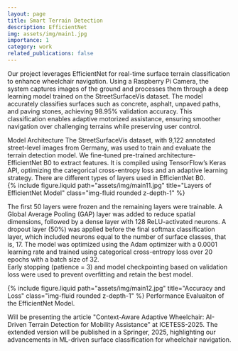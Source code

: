 ```yaml
---
layout: page
title: Smart Terrain Detection 
description: EfficientNet 
img: assets/img/main1.jpg
importance: 1
category: work
related_publications: false
---
```


Our project leverages EfficientNet for real-time surface terrain classification to enhance wheelchair navigation. Using a Raspberry Pi Camera, the system captures images of the ground and processes them through a deep learning model trained on the StreetSurfaceVis dataset. The model accurately classifies surfaces such as concrete, asphalt, unpaved paths, and paving stones, achieving 98.95% validation accuracy. This classification enables adaptive motorized assistance, ensuring smoother navigation over challenging terrains while preserving user control.

Model Architecture
The StreetSurfaceVis dataset, with 9,122 annotated street-level images from Germany,
was used to train and evaluate the terrain detection model. We fine-tuned pre-trained architecture- EfficientNet B0 to extract features. It is compiled using TensorFlow’s Keras API, optimizing the categorical cross-entropy loss and an adaptive learning strategy. There are different types of layers used in EfficientNet B0. <br>
{% include figure.liquid path="assets/img/main11.jpg" title="Layers of EfficientNet Model" class="img-fluid rounded z-depth-1" %}

The first 50 layers were frozen and the remaining layers were trainable. A Global Average Pooling (GAP) layer was added to reduce spatial dimensions, followed by a dense layer with 128 ReLU-activated neurons. A dropout layer (50%) was applied before the final softmax classification layer, which included neurons equal to the number of surface classes, that is, 17. The model was optimized using the Adam optimizer with a 0.0001 learning rate and trained using categorical cross-entropy loss over 20 epochs with a batch size of 32. <br>
Early stopping (patience = 3) and model checkpointing based on validation loss were used to prevent overfitting and retain the best model.

{% include figure.liquid path="assets/img/main12.jpg" title="Accuracy and Loss" class="img-fluid rounded z-depth-1" %}
Performance Evaluaiton of the EfficientNet Model. 

Will be presenting the article "Context-Aware Adaptive Wheelchair: AI-Driven Terrain Detection for Mobility Assistance" at ICETESS-2025. The extended version will be published in a Springer, 2025, highlighting our advancements in ML-driven surface classification for wheelchair navigation.
